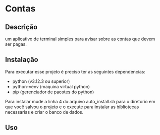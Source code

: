 # Contas

## Descrição
um aplicativo de terminal simples para avisar sobre as contas que devem ser 
pagas.

## Instalação
Para executar esse projeto é preciso ter as seguintes dependencias:
- python (v3.12.3 ou superior)
- python-venv (maquina virtual python)
- pip (gerenciador de pacotes do python)

Para instalar mude a linha 4 do arquivo auto_install.sh para o diretorio em que você salvou o projeto e o execute para instalar as bibliotecas necessarias e criar o banco de dados.

## Uso

